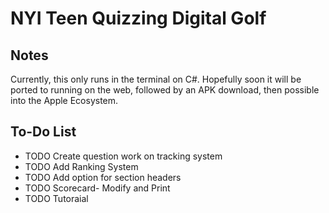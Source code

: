 # NYI Teen Quizzing Digital Golf
## Notes
Currently, this only runs in the terminal on C#. Hopefully soon it will be ported to running on the web, followed by an APK download, then possible into the Apple Ecosystem.

## To-Do List
* TODO Create question work on tracking system
* TODO Add Ranking System
* TODO Add option for section headers
* TODO Scorecard- Modify and Print
* TODO Tutoraial